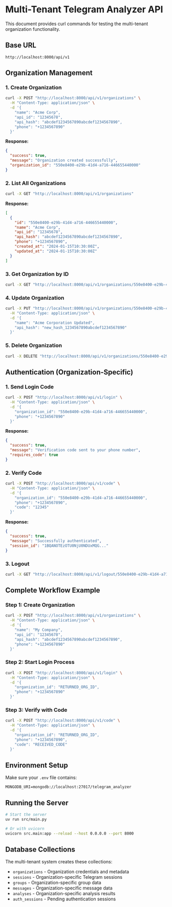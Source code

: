 # Multi-Tenant Telegram Analyzer API

This document provides curl commands for testing the multi-tenant organization functionality.

## Base URL
```
http://localhost:8000/api/v1
```

## Organization Management

### 1. Create Organization
```bash
curl -X POST "http://localhost:8000/api/v1/organizations" \
  -H "Content-Type: application/json" \
  -d '{
    "name": "Acme Corp",
    "api_id": "12345678",
    "api_hash": "abcdef1234567890abcdef1234567890",
    "phone": "+1234567890"
  }'
```

**Response:**
```json
{
  "success": true,
  "message": "Organization created successfully",
  "organization_id": "550e8400-e29b-41d4-a716-446655440000"
}
```

### 2. List All Organizations
```bash
curl -X GET "http://localhost:8000/api/v1/organizations"
```

**Response:**
```json
[
  {
    "id": "550e8400-e29b-41d4-a716-446655440000",
    "name": "Acme Corp",
    "api_id": "12345678",
    "api_hash": "abcdef1234567890abcdef1234567890",
    "phone": "+1234567890",
    "created_at": "2024-01-15T10:30:00Z",
    "updated_at": "2024-01-15T10:30:00Z"
  }
]
```

### 3. Get Organization by ID
```bash
curl -X GET "http://localhost:8000/api/v1/organizations/550e8400-e29b-41d4-a716-446655440000"
```

### 4. Update Organization
```bash
curl -X PUT "http://localhost:8000/api/v1/organizations/550e8400-e29b-41d4-a716-446655440000" \
  -H "Content-Type: application/json" \
  -d '{
    "name": "Acme Corporation Updated",
    "api_hash": "new_hash_1234567890abcdef1234567890"
  }'
```

### 5. Delete Organization
```bash
curl -X DELETE "http://localhost:8000/api/v1/organizations/550e8400-e29b-41d4-a716-446655440000"
```

## Authentication (Organization-Specific)

### 1. Send Login Code
```bash
curl -X POST "http://localhost:8000/api/v1/login" \
  -H "Content-Type: application/json" \
  -d '{
    "organization_id": "550e8400-e29b-41d4-a716-446655440000",
    "phone": "+1234567890"
  }'
```

**Response:**
```json
{
  "success": true,
  "message": "Verification code sent to your phone number",
  "requires_code": true
}
```

### 2. Verify Code
```bash
curl -X POST "http://localhost:8000/api/v1/code" \
  -H "Content-Type: application/json" \
  -d '{
    "organization_id": "550e8400-e29b-41d4-a716-446655440000",
    "phone": "+1234567890",
    "code": "12345"
  }'
```

**Response:**
```json
{
  "success": true,
  "message": "Successfully authenticated",
  "session_id": "1BQANOTEzOTU0NjU0NDUxMQG..."
}
```

### 3. Logout
```bash
curl -X GET "http://localhost:8000/api/v1/logout/550e8400-e29b-41d4-a716-446655440000/+1234567890"
```

## Complete Workflow Example

### Step 1: Create Organization
```bash
curl -X POST "http://localhost:8000/api/v1/organizations" \
  -H "Content-Type: application/json" \
  -d '{
    "name": "My Company",
    "api_id": "12345678",
    "api_hash": "abcdef1234567890abcdef1234567890",
    "phone": "+1234567890"
  }'
```

### Step 2: Start Login Process
```bash
curl -X POST "http://localhost:8000/api/v1/login" \
  -H "Content-Type: application/json" \
  -d '{
    "organization_id": "RETURNED_ORG_ID",
    "phone": "+1234567890"
  }'
```

### Step 3: Verify with Code
```bash
curl -X POST "http://localhost:8000/api/v1/code" \
  -H "Content-Type: application/json" \
  -d '{
    "organization_id": "RETURNED_ORG_ID",
    "phone": "+1234567890",
    "code": "RECEIVED_CODE"
  }'
```

## Environment Setup

Make sure your `.env` file contains:
```env
MONGODB_URI=mongodb://localhost:27017/telegram_analyzer
```

## Running the Server

```bash
# Start the server
uv run src/main.py

# Or with uvicorn
uvicorn src.main:app --reload --host 0.0.0.0 --port 8000
```

## Database Collections

The multi-tenant system creates these collections:
- `organizations` - Organization credentials and metadata
- `sessions` - Organization-specific Telegram sessions
- `groups` - Organization-specific group data
- `messages` - Organization-specific message data
- `analyses` - Organization-specific analysis results
- `auth_sessions` - Pending authentication sessions